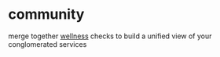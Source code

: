 community
=========

merge together [wellness](https://github.com/warmwaffles/wellness) checks to build a unified view of your conglomerated services
